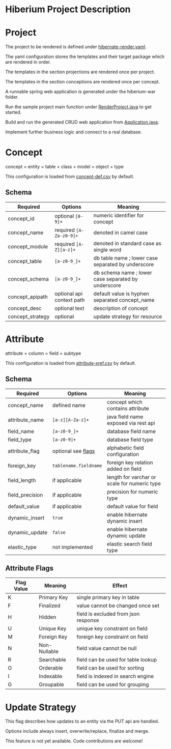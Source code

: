 # Hiberium Project Description

# Project

The project to be rendered is defined under [hibernate-render.yaml](hiberium-gen/src/main/resources/hibernate-render.yaml).

The yaml configuration stores the templates and their target package which are rendered in order.

The templates in the section projections are rendered once per project.

The templates in the section conceptions are rendered once per concept.

A runnable spring web application is generated under the hiberium-war folder.

Run the sample project main function under [RenderProject.java](hiberium-gen/src/main/java/com/konivax/RenderProject.java) to get started.

Build and run the generated CRUD web application from [Application.java](hiberium-war/src/main/java/com/konivax/Application.java).

Implement further business logic and connect to a real database.  

# Concept

concept = entity = table = class = model = object = type

This configuration is loaded from [concept-def.csv](hiberium-gen/src/main/resources/concept-def.csv) by default.

## Schema

| Required | Options | Meaning |
| ---- |---- | ---- |
| concept_id | optional `[0-9]+` | numeric identifier for concept |
| concept_name | required `[A-Za-z0-9]+` | denoted in camel case |
| concept_module | required `[A-Z][a-z]+` | denoted in standard case as single word |
| concept_table | `[a-z0-9_]+` | db table name ; lower case separated by underscore |
| concept_schema | `[a-z0-9_]+` | db schema name ; lower case separated by underscore |
| concept_apipath | optional api context path | default value is hyphen separated concept_name |
| concept_desc | optional text | description of concept |
| concept_strategy | optional | update strategy for resource |

# Attribute

attribute = column = field = subtype

This configuration is loaded from [attribute-xref.csv](hiberium-gen/src/main/resources/attribute-xref.csv) by default.

## Schema

| Required | Options | Meaning |
|----|----|----|
| concept_name | defined name | concept which contains attribute |
| attribute_name | `[a-z][A-Za-z]+` | java field name exposed via rest api |
| field_name | `[a-z0-9_]+` | database field name |
| field_type | `[a-z0-9]+` | database field type |
| attribute_flag | optional see [flags](#attribute-flags) | alphabetic field configuration |
| foreign_key | `tablename.fieldname` | foreign key relation added on field |
| field_length | if applicable | length for varchar or scale for numeric type |
| field_precision | if applicable | precision for numeric type |
| default_value | if applicable | default value for field |
| dynamic_insert | `true` | enable hibernate dynamic insert |
| dynamic_update | `false` | enable hibernate dynamic update |
| elastic_type | not implemented | elastic search field type |

## Attribute Flags

| Flag Value | Meaning | Effect |
|----|----|----|
| K | Primary Key | single primary key in table |
| F | Finalized | value cannot be changed once set |
| H | Hidden | field is excluded from json response |
| U | Unique Key | unique key constraint on field |
| M | Foreign Key | foreign key constraint on field |
| N | Non-Nullable | field value cannot be null |
| R | Searchable | field can be used for table lookup |
| O | Orderable | field can be used for sorting |
| I | Indexable | field is indexed in search engine |
| G | Groupable | field can be used for grouping |

# Update Strategy

This flag describes how updates to an entity via the PUT api are handled. 

Options include always insert, overwrite/replace, finalize and merge. 

This feature is not yet available. Code contributions are welcome!
